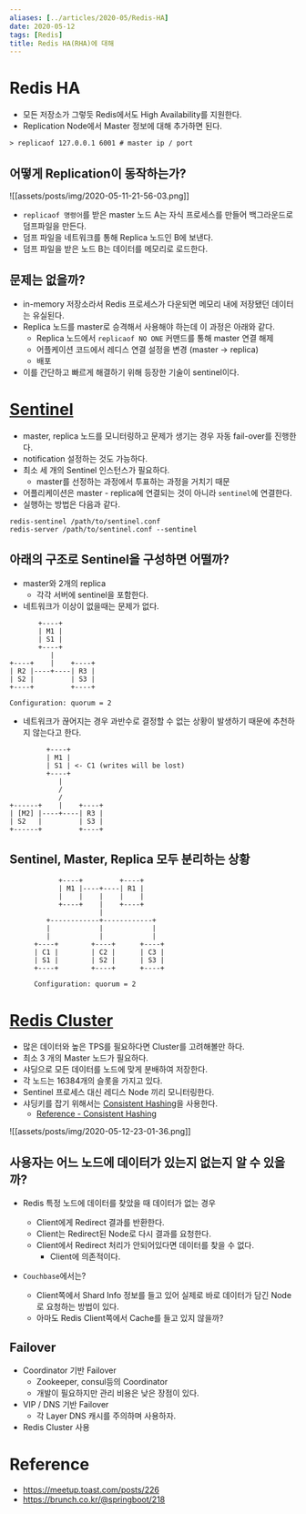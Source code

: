 ```yaml
---
aliases: [../articles/2020-05/Redis-HA]
date: 2020-05-12
tags: [Redis]
title: Redis HA(RHA)에 대해
---
```

# Redis HA
- 모든 저장소가 그렇듯 Redis에서도 High Availability를 지원한다.
- Replication Node에서 Master 정보에 대해 추가하면 된다.

```shell
> replicaof 127.0.0.1 6001 # master ip / port
```

## 어떻게 Replication이 동작하는가?
![[assets/posts/img/2020-05-11-21-56-03.png]]

- `replicaof 명령어`를 받은 master 노드 A는 자식 프로세스를 만들어 백그라운드로 덤프파일을 만든다.
- 덤프 파일을 네트워크를 통해 Replica 노드인 B에 보낸다.
- 덤프 파일을 받은 노드 B는 데이터를 메모리로 로드한다.

## 문제는 없을까?
- in-memory 저장소라서 Redis 프로세스가 다운되면 메모리 내에 저장됐던 데이터는 유실된다.
- Replica 노드를 master로 승격해서 사용해야 하는데 이 과정은 아래와 같다.
    - Replica 노드에서 `replicaof NO ONE` 커맨드를 통해 master 연결 해제
    - 어플케이션 코드에서 레디스 연결 설정을 변경 (master -> replica)
    - 배포
- 이를 간단하고 빠르게 해결하기 위해 등장한 기술이 sentinel이다.

# [Sentinel](https://redis.io/topics/sentinel)
- master, replica 노드를 모니터링하고 문제가 생기는 경우 자동 fail-over를 진행한다.
- notification 설정하는 것도 가능하다.
- 최소 세 개의 Sentinel 인스턴스가 필요하다.
    - master를 선정하는 과정에서 투표하는 과정을 거치기 때문
- 어플리케이션은 master - replica에 연결되는 것이 아니라 `sentinel`에 연결한다.
- 실행하는 방법은 다음과 같다.
```shell
redis-sentinel /path/to/sentinel.conf
redis-server /path/to/sentinel.conf --sentinel
```

## 아래의 구조로 Sentinel을 구성하면 어떨까?
- master와 2개의 replica
    - 각각 서버에 sentinel을 포함한다.
- 네트워크가 이상이 없을때는 문제가 없다.

```
       +----+
       | M1 |
       | S1 |
       +----+
          |
+----+    |    +----+
| R2 |----+----| R3 |
| S2 |         | S3 |
+----+         +----+

Configuration: quorum = 2
```

- 네트워크가 끊어지는 경우 과반수로 결정할 수 없는 상황이 발생하기 때문에 추천하지 않는다고 한다.

```
         +----+
         | M1 |
         | S1 | <- C1 (writes will be lost)
         +----+
            |
            /
            /
+------+    |    +----+
| [M2] |----+----| R3 |
| S2   |         | S3 |
+------+         +----+
```

## Sentinel, Master, Replica 모두 분리하는 상황

```
            +----+         +----+
            | M1 |----+----| R1 |
            |    |    |    |    |
            +----+    |    +----+
                      |
         +------------+------------+
         |            |            |
         |            |            |
      +----+        +----+      +----+
      | C1 |        | C2 |      | C3 |
      | S1 |        | S2 |      | S3 |
      +----+        +----+      +----+

      Configuration: quorum = 2
```

# [Redis Cluster](https://redis.io/topics/cluster-tutorial)
- 많은 데이터와 높은 TPS를 필요하다면 Cluster를 고려해볼만 하다.
- 최소 3 개의 Master 노드가 필요하다.
- 샤딩으로 모든 데이터를 노드에 맞게 분배하여 저장한다.
- 각 노드는 16384개의 슬롯을 가지고 있다.
- Sentinel 프로세스 대신 레디스 Node 끼리 모니터링한다.
- 샤딩키를 잡기 위해서는 [Consistent Hashing](https://brunch.co.kr/@springboot/258)을 사용한다.
    - [Reference - Consistent Hashing](https://www.popit.kr/consistent-hashing/)

![[assets/posts/img/2020-05-12-23-01-36.png]]

## 사용자는 어느 노드에 데이터가 있는지 없는지 알 수 있을까?
- Redis 특정 노드에 데이터를 찾았을 때 데이터가 없는 경우
    - Client에게 Redirect 결과를 반환한다.
    - Client는 Redirect된 Node로 다시 결과를 요청한다.
    - Client에서 Redirect 처리가 안되어있다면 데이터를 찾을 수 없다.
        - Client에 의존적이다.

- `Couchbase`에서는?
    - Client쪽에서 Shard Info 정보를 들고 있어 실제로 바로 데이터가 담긴 Node로 요청하는 방법이 있다.
    - 아마도 Redis Client쪽에서 Cache를 들고 있지 않을까?

## Failover
- Coordinator 기반 Failover
    - Zookeeper, consul등의 Coordinator
    - 개발이 필요하지만 관리 비용은 낮은 장점이 있다.
- VIP / DNS 기반 Failover
    - 각 Layer DNS 캐시를 주의하며 사용하자.
- Redis Cluster 사용

# Reference
- <https://meetup.toast.com/posts/226>
- <https://brunch.co.kr/@springboot/218>
